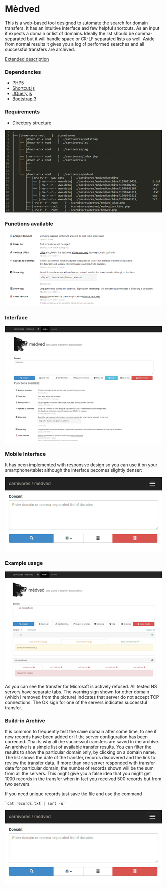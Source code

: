 # Mèdved

This is a web-based tool designed to automate the search for domain transfers. It has an intuitive interface and few helpful shortcuts. As an input it expects a domain or list of domains. Ideally the list should be comma-separated but it will handle space or CR-LF separated lists as well. Aside from normal results it gives you a log of performed searches and all successful transfers are archived.

[Extended description](http://wondershell.wordpress.com/2014/04/09/medved-web-based-dns-zone-transfer-automation/)

### Dependencies
* PHP5
* [Shortcut.js](http://www.mattytemple.com/projects/shortcut-js/)
* [JQuery.js](http://jquery.com/)
* [Bootstrap 3](http://getbootstrap.com/)

### Requirements
* Directory structure

![Directory structure](https://raw.githubusercontent.com/mnmnc/img/master/medved_tree.jpg)

### Functions available
![Functions available](https://raw.githubusercontent.com/mnmnc/img/master/Help.PNG)

### Interface
![Interface](https://raw.githubusercontent.com/mnmnc/img/master/medved1.jpg)


### Mobile Interface

It has been implemented with responsive design so you can use it on your smartphone/tablet although the interface becomes slightly denser:

![Mobile Interface](https://raw.githubusercontent.com/mnmnc/img/master/medved2.jpg)

### Example usage
![Example usage](https://raw.githubusercontent.com/mnmnc/img/master/medved3.jpg)
As you can see the transfer for Microsoft is actively refused. All tested NS servers have separate tabs. The warning sign shown for other domain (which i removed from the picture) indicates that server do not accept TCP connections. The OK sign for one of the servers indicates successful transfer.

### Build-in Archive
It is common to frequently test the same domain after some time, to see if new records have been added or if the server configuration has been corrected. That is why all the successful transfers are saved in the archive. An archive is a simple list of available transfer results.
You can filter the results to show the particular domain only, by clicking on a domain name. The list shows the date of the transfer, records discovered and the link to review the transfer data. If more than one server responded with transfer data for particular domain, the number of records shown will be the sum from all the servers.
This might give you a false idea that you might get 1000 records in the transfer when in fact you received 500 records but from two servers.

If you need unique records just save the file and use the command

    `cat records.txt | sort -u`

![Archive](https://raw.githubusercontent.com/mnmnc/img/master/medved2.jpg)
